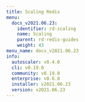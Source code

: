 ```yaml
---
title: Scaling Redis
menu:
  docs_v2021.06.23:
    identifier: rd-scaling
    name: Scaling
    parent: rd-redis-guides
    weight: 43
menu_name: docs_v2021.06.23
info:
  autoscaler: v0.4.0
  cli: v0.19.0
  community: v0.19.0
  enterprise: v0.6.0
  installer: v2021.06.23
  version: v2021.06.23
---
```


